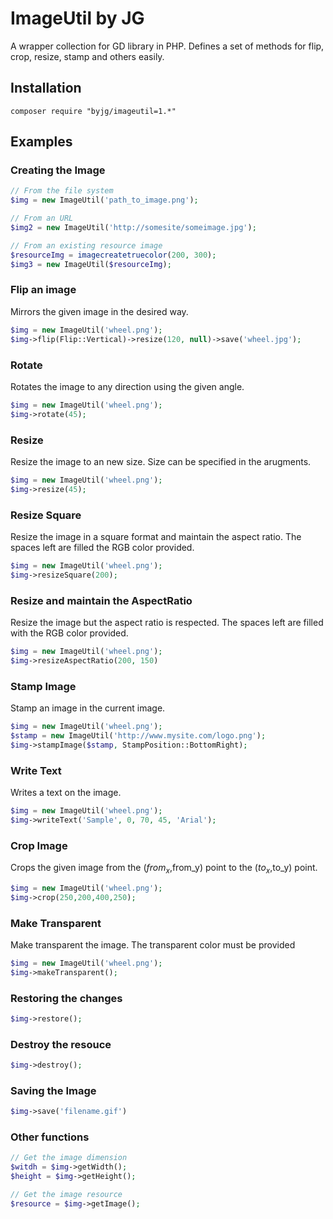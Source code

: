 # ImageUtil by JG

A wrapper collection for GD library in PHP. Defines a set of methods for flip, crop, resize, stamp and others easily.

## Installation

```
composer require "byjg/imageutil=1.*"
```

## Examples

### Creating the Image

```php
// From the file system
$img = new ImageUtil('path_to_image.png');

// From an URL
$img2 = new ImageUtil('http://somesite/someimage.jpg');

// From an existing resource image
$resourceImg = imagecreatetruecolor(200, 300);
$img3 = new ImageUtil($resourceImg);
```

### Flip an image
Mirrors the given image in the desired way.
```php
$img = new ImageUtil('wheel.png');
$img->flip(Flip::Vertical)->resize(120, null)->save('wheel.jpg');
```

### Rotate
Rotates the image to any direction using the given angle.
```php
$img = new ImageUtil('wheel.png');
$img->rotate(45);
```

### Resize
Resize the image to an new size. Size can be specified in the arugments.
```php
$img = new ImageUtil('wheel.png');
$img->resize(45);
```

### Resize Square
Resize the image in a square format and maintain the aspect ratio. The spaces left are filled the RGB color provided.

```php
$img = new ImageUtil('wheel.png');
$img->resizeSquare(200);
```

### Resize and maintain the AspectRatio
Resize the image but the aspect ratio is respected. The spaces left are filled with the RGB color provided.
```php
$img = new ImageUtil('wheel.png');
$img->resizeAspectRatio(200, 150)
```

### Stamp Image
Stamp an image in the current image.
```php
$img = new ImageUtil('wheel.png');
$stamp = new ImageUtil('http://www.mysite.com/logo.png');
$img->stampImage($stamp, StampPosition::BottomRight);
```
### Write Text
Writes a text on the image.
```php
$img = new ImageUtil('wheel.png');
$img->writeText('Sample', 0, 70, 45, 'Arial');
```

### Crop Image
Crops the given image from the ($from_x,$from_y) point to the ($to_x,$to_y) point.
```php
$img = new ImageUtil('wheel.png');
$img->crop(250,200,400,250);
```

### Make Transparent
Make transparent the image. The transparent color must be provided
```php
$img = new ImageUtil('wheel.png');
$img->makeTransparent();
```

### Restoring the changes
```php
$img->restore();
```

### Destroy the resouce
```php
$img->destroy();
```
### Saving the Image
```php
$img->save('filename.gif')
```

### Other functions

```php
// Get the image dimension
$witdh = $img->getWidth();
$height = $img->getHeight();

// Get the image resource
$resource = $img->getImage();
````






